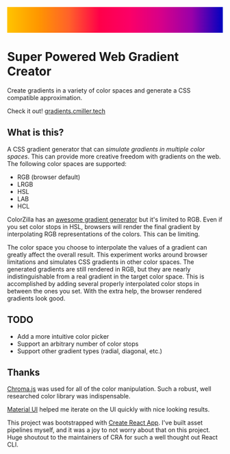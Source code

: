 <img src="https://raw.githubusercontent.com/MilllerTime/web-gradient-creator/master/examples/sunset-gradient.png" align="middle" width="100%" height="60">

# Super Powered Web Gradient Creator

Create gradients in a variety of color spaces and generate a CSS compatible approximation.

Check it out! [gradients.cmiller.tech](https://gradients.cmiller.tech)


## What is this?

 A CSS gradient generator that can _simulate gradients in multiple color spaces_. This can provide more creative freedom with gradients on the web. The following color spaces are supported:

 - RGB (browser default)
 - LRGB
 - HSL
 - LAB
 - HCL

 ColorZilla has an [awesome gradient generator](http://www.colorzilla.com/gradient-editor/) but it's limited to RGB. Even if you set color stops in HSL, browsers will render the final gradient by interpolating RGB representations of the colors. This can be limiting.

 The color space you choose to interpolate the values of a gradient can greatly affect the overall result. This experiment works around browser limitations and simulates CSS gradients in other color spaces. The generated gradients are still rendered in RGB, but they are nearly indistinguishable from a real gradient in the target color space. This is accomplished by adding several properly interpolated color stops in between the ones you set. With the extra help, the browser rendered gradients look good.


 ## TODO

 - Add a more intuitive color picker
 - Support an arbitrary number of color stops
 - Support other gradient types (radial, diagonal, etc.)


 ## Thanks

[Chroma.js](https://github.com/gka/chroma.js) was used for all of the color manipulation. Such a robust, well researched color library was indispensable.

[Material UI](http://www.material-ui.com) helped me iterate on the UI quickly with nice looking results.

This project was bootstrapped with [Create React App](https://github.com/facebookincubator/create-react-app). I've built asset pipelines myself, and it was a joy to not worry about that on this project. Huge shoutout to the maintainers of CRA for such a well thought out React CLI.

